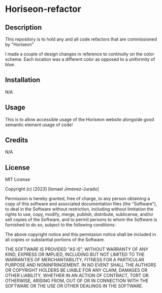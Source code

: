 # Horiseon-refactor

## Description
This repository is to hold any and all code refactors that are commissioned by "Horiseon"

I made a couple of design changes in reference to continuity on the color scheme. Each location was a different color as opposed to a uniformity of blue.

## Installation

N/A

## Usage

This is to allow accessible usage of the Horiseon website alongside good semantic element usage of code!

## Credits

N/A

## License

MIT License

Copyright (c) [2023] [Ismael Jimenez-Jurado]

Permission is hereby granted, free of charge, to any person obtaining a copy
of this software and associated documentation files (the "Software"), to deal
in the Software without restriction, including without limitation the rights
to use, copy, modify, merge, publish, distribute, sublicense, and/or sell
copies of the Software, and to permit persons to whom the Software is
furnished to do so, subject to the following conditions:

The above copyright notice and this permission notice shall be included in all
copies or substantial portions of the Software.

THE SOFTWARE IS PROVIDED "AS IS", WITHOUT WARRANTY OF ANY KIND, EXPRESS OR
IMPLIED, INCLUDING BUT NOT LIMITED TO THE WARRANTIES OF MERCHANTABILITY,
FITNESS FOR A PARTICULAR PURPOSE AND NONINFRINGEMENT. IN NO EVENT SHALL THE
AUTHORS OR COPYRIGHT HOLDERS BE LIABLE FOR ANY CLAIM, DAMAGES OR OTHER
LIABILITY, WHETHER IN AN ACTION OF CONTRACT, TORT OR OTHERWISE, ARISING FROM,
OUT OF OR IN CONNECTION WITH THE SOFTWARE OR THE USE OR OTHER DEALINGS IN THE
SOFTWARE.
